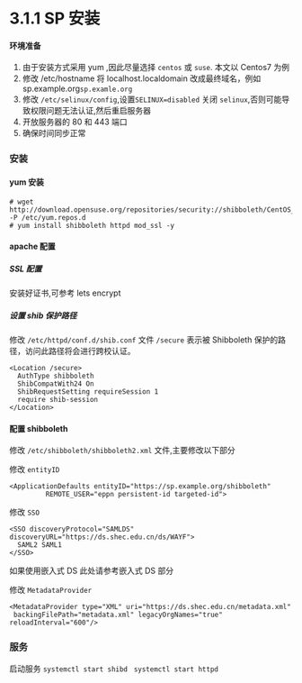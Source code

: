 # 3.1.1 SP 安装

#### 环境准备
1. 由于安装方式采用 yum ,因此尽量选择 `centos` 或 `suse`. 本文以 Centos7 为例
2. 修改 /etc/hostname
将 localhost.localdomain 改成最终域名，例如 sp.example.org`sp.examle.org`
3. 修改 `/etc/selinux/config`,设置`SELINUX=disabled` 关闭 `selinux`,否则可能导致权限问题无法认证,然后重启服务器
4. 开放服务器的 80 和 443 端口
5. 确保时间同步正常

### 安装
#### yum 安装
```
# wget http://download.opensuse.org/repositories/security://shibboleth/CentOS_7/security:shibboleth.repo -P /etc/yum.repos.d
# yum install shibboleth httpd mod_ssl -y
```
#### apache 配置
##### SSL 配置
安装好证书,可参考 lets encrypt
##### 设置 shib 保护路径 
修改 ```/etc/httpd/conf.d/shib.conf``` 文件
`/secure` 表示被 Shibboleth 保护的路径，访问此路径将会进行跨校认证。
```
<Location /secure>
  AuthType shibboleth
  ShibCompatWith24 On
  ShibRequestSetting requireSession 1
  require shib-session
</Location>
```

#### 配置 shibboleth
修改 `/etc/shibboleth/shibboleth2.xml` 文件,主要修改以下部分

修改 ```entityID```
```
<ApplicationDefaults entityID="https://sp.example.org/shibboleth"
         REMOTE_USER="eppn persistent-id targeted-id">
```
修改 ```SSO```
```
<SSO discoveryProtocol="SAMLDS" discoveryURL="https://ds.shec.edu.cn/ds/WAYF">
  SAML2 SAML1
</SSO>
```
如果使用嵌入式 DS 此处请参考嵌入式 DS 部分

修改 ```MetadataProvider```
```
<MetadataProvider type="XML" uri="https://ds.shec.edu.cn/metadata.xml"    
 backingFilePath="metadata.xml" legacyOrgNames="true" reloadInterval="600"/>
```

### 服务
启动服务
`systemctl start shibd `
`systemctl start httpd `
